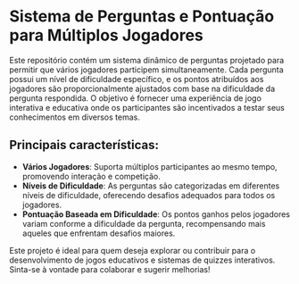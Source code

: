 # Sistema de Perguntas e Pontuação para Múltiplos Jogadores

Este repositório contém um sistema dinâmico de perguntas projetado para permitir que vários jogadores participem simultaneamente. Cada pergunta possui um nível de dificuldade específico, e os pontos atribuídos aos jogadores são proporcionalmente ajustados com base na dificuldade da pergunta respondida. O objetivo é fornecer uma experiência de jogo interativa e educativa onde os participantes são incentivados a testar seus conhecimentos em diversos temas.

## Principais características:
- **Vários Jogadores**: Suporta múltiplos participantes ao mesmo tempo, promovendo interação e competição.
- **Níveis de Dificuldade**: As perguntas são categorizadas em diferentes níveis de dificuldade, oferecendo desafios adequados para todos os jogadores.
- **Pontuação Baseada em Dificuldade**: Os pontos ganhos pelos jogadores variam conforme a dificuldade da pergunta, recompensando mais aqueles que enfrentam desafios maiores.

Este projeto é ideal para quem deseja explorar ou contribuir para o desenvolvimento de jogos educativos e sistemas de quizzes interativos. Sinta-se à vontade para colaborar e sugerir melhorias!